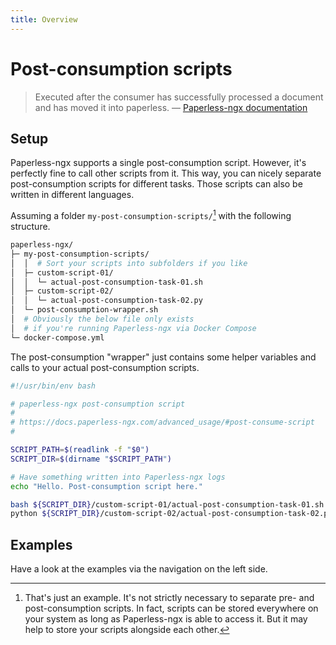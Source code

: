 ```yaml
---
title: Overview
---
```


# Post-consumption scripts

> Executed after the consumer has successfully processed a document and has moved it into paperless.
&mdash; [Paperless-ngx documentation](https://docs.paperless-ngx.com/advanced_usage/#post-consume-script)

## Setup

Paperless-ngx supports a single post-consumption script. However, it's perfectly fine to call other scripts from it.
This way, you can nicely separate post-consumption scripts for different tasks. Those scripts can also be written in different languages.

Assuming a folder `my-post-consumption-scripts/`[^1] with the following structure.
[^1]: That's just an example. It's not strictly necessary to separate pre- and post-consumption scripts. In fact, scripts can be stored everywhere on your system as long as Paperless-ngx is able to access it. But it may help to store your scripts alongside each other.

```bash
paperless-ngx/
├─ my-post-consumption-scripts/
│  │  # Sort your scripts into subfolders if you like
│  ├─ custom-script-01/
│  │  └─ actual-post-consumption-task-01.sh
│  ├─ custom-script-02/
│  │  └─ actual-post-consumption-task-02.py
│  └─ post-consumption-wrapper.sh
│  # Obviously the below file only exists
│  # if you're running Paperless-ngx via Docker Compose
└─ docker-compose.yml
```

The post-consumption "wrapper" just contains some helper variables and calls to your actual post-consumption scripts.

```bash title="post-consumption-wrapper.sh"
#!/usr/bin/env bash

# paperless-ngx post-consumption script
#
# https://docs.paperless-ngx.com/advanced_usage/#post-consume-script
#

SCRIPT_PATH=$(readlink -f "$0")
SCRIPT_DIR=$(dirname "$SCRIPT_PATH")

# Have something written into Paperless-ngx logs
echo "Hello. Post-consumption script here."

bash ${SCRIPT_DIR}/custom-script-01/actual-post-consumption-task-01.sh
python ${SCRIPT_DIR}/custom-script-02/actual-post-consumption-task-02.py
```

## Examples

Have a look at the examples via the navigation on the left side.
